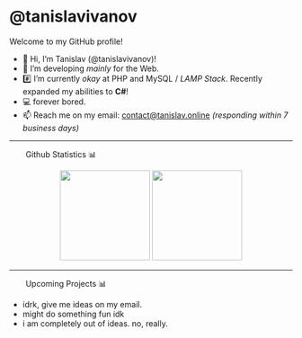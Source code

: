 <h1>@tanislavivanov</h1>
<p>Welcome to my GitHub profile!</p>

- 👋 Hi, I’m Tanislav (@tanislavivanov)!
- 👀 I’m developing *mainly* for the Web.
- #️⃣ I’m currently *okay* at PHP and MySQL / *LAMP Stack*. Recently expanded my abilities to **C#**!
- 💻 forever bored. 
- 📫 Reach me on my email: contact@tanislav.online *(responding within 7 business days)*

---

<img src="https://media.giphy.com/media/HtSh6g7nm7MNc0xqxK/giphy.gif" height="12" width="25"> Github Statistics 📊
<p align="center">
      <img
        height="160em"
        src="https://github-readme-stats.vercel.app/api?username=tanislavivanov&hide_border=true&show_icons=true&include_all_commits=true&theme=tokyonight"
      />
    <img
        height="160em"
        src="https://github-readme-stats.vercel.app/api/top-langs/?username=tanislavivanov&show_icons=true&hide_border=true&layout=compact&langs_count=8&theme=tokyonight"
      />
  </p>

---

<img src="https://media.giphy.com/media/HtSh6g7nm7MNc0xqxK/giphy.gif" height="12" width="25"> Upcoming Projects 📊
* idrk, give me ideas on my email.
* might do something fun idk
* i am completely out of ideas. no, really.
